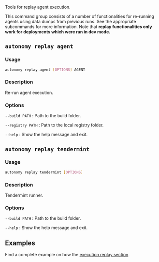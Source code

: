 Tools for replay agent execution.

This command group consists of a number of functionalities for re-running agents using data dumps from previous runs. See the appropriate subcommands for more information. Note that **replay functionalities only work for deployments which were ran in dev mode.**


## `autonomy replay agent`

### Usage
```bash
autonomy replay agent [OPTIONS] AGENT
```

### Description

Re-run agent execution.

### Options
`--build PATH`
:   Path to the build folder.

`--registry PATH`
:   Path to the local registry folder.

`--help`
:   Show the help message and exit.

## `autonomy replay tendermint`

### Usage
```bash
autonomy replay tendermint [OPTIONS]
```

### Description
Tendermint runner.

### Options
`--build PATH`
:   Path to the build folder.

`--help`
:   Show the help message and exit.


## Examples

Find a complete example on how the [execution replay section](../developer_tooling/execution_replay.md).
